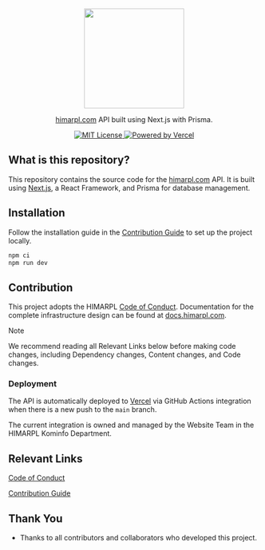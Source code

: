 <p align="center">
  <br />
  <a href="https://www.himarpl.com">
    <picture>
      <source media="(prefers-color-scheme: dark)" srcset="https://cdn.jsdelivr.net/gh/himarplupi/assets-himarpl@v1.3.5/images/logo/logo-landscape-dark.png">
      <img src="https://cdn.jsdelivr.net/gh/himarplupi/assets-himarpl@v1.3.5/images/logo/logo-landscape-light.png" width="200px">
    </picture>
  </a>
</p>

<p align="center">
  <a href="https://www.himarpl.com">himarpl.com</a> API built using Next.js with Prisma.
</p>

<p align="center">
  <a title="MIT License" href="LICENSE">
    <img src="https://img.shields.io/badge/license-MIT-blue" alt="MIT License" />
  </a>
  <a title="Vercel" href="https://vercel.com">
    <picture>
      <source media="(prefers-color-scheme: dark)" srcset="https://img.shields.io/badge/powered%20by-Vercel%20%E2%96%B2-white">
      <img src="https://img.jsdelivr.net/gh/himarplupi/assets-himarpl@v1.3.5/images/logo/logo-landscape-light.png" alt="Powered by Vercel">
    </picture>
  </a>
  <br />
</p>

## What is this repository?

This repository contains the source code for the <a href="https://www.himarpl.com">himarpl.com</a> API. It is built using <a href="https://nextjs.org">Next.js</a>, a React Framework, and Prisma for database management.

## Installation

Follow the installation guide in the [Contribution Guide][] to set up the project locally.

```bash
npm ci
npm run dev
```

## Contribution

This project adopts the HIMARPL [Code of Conduct][].
Documentation for the complete infrastructure design can be found at <a href="https://docs.himarpl.com">docs.himarpl.com</a>.

> [!NOTE]
> We recommend reading all Relevant Links below before making code changes, including Dependency changes, Content changes, and Code changes.

### Deployment

The API is automatically deployed to <a href="https://vercel.com">Vercel</a> via GitHub Actions integration when there is a new push to the `main` branch.

The current integration is owned and managed by the Website Team in the HIMARPL Kominfo Department.

## Relevant Links

[Code of Conduct][]

[Contribution Guide][]

## Thank You

- Thanks to all contributors and collaborators who developed this project.

[code of conduct]: https://github.com/himarplupi/blog-himarpl/blob/main/CODE_OF_CONDUCT.md
[contribution guide]: https://github.com/himarplupi/blog-himarpl/blob/main/CONTRIBUTING.md
